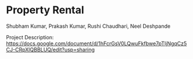 # Property Rental

Shubham Kumar, Prakash Kumar, Rushi Chaudhari, Neel Deshpande

Project Description:
https://docs.google.com/document/d/1hFcrGsV0LQwuFkfbwe7pTljNgqCz5CJ-CRpXlQBBLUQ/edit?usp=sharing
